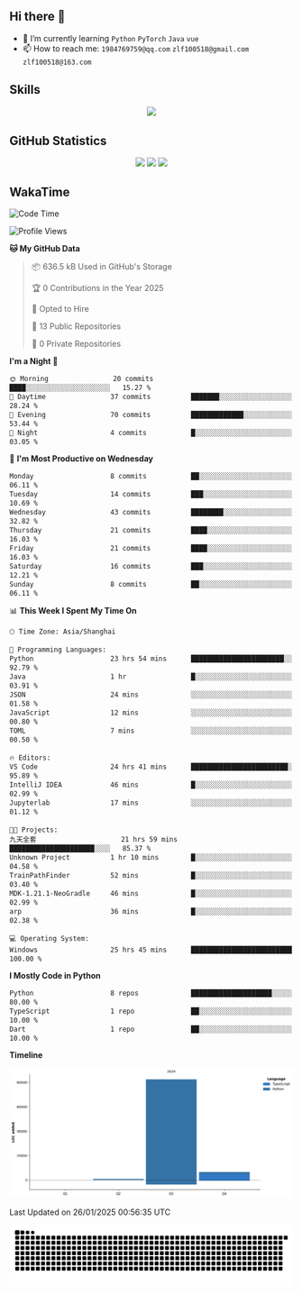 ## Hi there 👋

- 🌱 I’m currently learning `Python` `PyTorch` `Java` `vue`
- 📫 How to reach me: `1984769759@qq.com` `zlf100518@gmail.com` `zlf100518@163.com`

## Skills
<div align="center"> <img src="https://skillicons.dev/icons?i=python,linux,git,github,html,css,js,ts" /> </div>

## GitHub Statistics

<div align="center">
  <img src="https://github-readme-stats.vercel.app/api?username=CloudSwordSage&show_icons=true&theme=tokyonight" />
  <img src="https://github-readme-stats.vercel.app/api/top-langs/?username=CloudSwordSage&show_icons=true&theme=tokyonight" />
  <img src="https://github-readme-activity-graph.vercel.app/graph?username=CloudSwordSage&theme=xcode" />
</div>

## WakaTime

<!--START_SECTION:waka-->
![Code Time](http://img.shields.io/badge/Code%20Time-327%20hrs%2019%20mins-blue)

![Profile Views](http://img.shields.io/badge/Profile%20Views-0-blue)

**🐱 My GitHub Data** 

> 📦 636.5 kB Used in GitHub's Storage 
 > 
> 🏆 0 Contributions in the Year 2025
 > 
> 💼 Opted to Hire
 > 
> 📜 13 Public Repositories 
 > 
> 🔑 0 Private Repositories 
 > 
**I'm a Night 🦉** 

```text
🌞 Morning                20 commits          ████░░░░░░░░░░░░░░░░░░░░░   15.27 % 
🌆 Daytime                37 commits          ███████░░░░░░░░░░░░░░░░░░   28.24 % 
🌃 Evening                70 commits          █████████████░░░░░░░░░░░░   53.44 % 
🌙 Night                  4 commits           █░░░░░░░░░░░░░░░░░░░░░░░░   03.05 % 
```
📅 **I'm Most Productive on Wednesday** 

```text
Monday                   8 commits           ██░░░░░░░░░░░░░░░░░░░░░░░   06.11 % 
Tuesday                  14 commits          ███░░░░░░░░░░░░░░░░░░░░░░   10.69 % 
Wednesday                43 commits          ████████░░░░░░░░░░░░░░░░░   32.82 % 
Thursday                 21 commits          ████░░░░░░░░░░░░░░░░░░░░░   16.03 % 
Friday                   21 commits          ████░░░░░░░░░░░░░░░░░░░░░   16.03 % 
Saturday                 16 commits          ███░░░░░░░░░░░░░░░░░░░░░░   12.21 % 
Sunday                   8 commits           ██░░░░░░░░░░░░░░░░░░░░░░░   06.11 % 
```


📊 **This Week I Spent My Time On** 

```text
🕑︎ Time Zone: Asia/Shanghai

💬 Programming Languages: 
Python                   23 hrs 54 mins      ███████████████████████░░   92.79 % 
Java                     1 hr                █░░░░░░░░░░░░░░░░░░░░░░░░   03.91 % 
JSON                     24 mins             ░░░░░░░░░░░░░░░░░░░░░░░░░   01.58 % 
JavaScript               12 mins             ░░░░░░░░░░░░░░░░░░░░░░░░░   00.80 % 
TOML                     7 mins              ░░░░░░░░░░░░░░░░░░░░░░░░░   00.50 % 

🔥 Editors: 
VS Code                  24 hrs 41 mins      ████████████████████████░   95.89 % 
IntelliJ IDEA            46 mins             █░░░░░░░░░░░░░░░░░░░░░░░░   02.99 % 
Jupyterlab               17 mins             ░░░░░░░░░░░░░░░░░░░░░░░░░   01.12 % 

🐱‍💻 Projects: 
九天全套                     21 hrs 59 mins      █████████████████████░░░░   85.37 % 
Unknown Project          1 hr 10 mins        █░░░░░░░░░░░░░░░░░░░░░░░░   04.58 % 
TrainPathFinder          52 mins             █░░░░░░░░░░░░░░░░░░░░░░░░   03.40 % 
MDK-1.21.1-NeoGradle     46 mins             █░░░░░░░░░░░░░░░░░░░░░░░░   02.99 % 
arp                      36 mins             █░░░░░░░░░░░░░░░░░░░░░░░░   02.38 % 

💻 Operating System: 
Windows                  25 hrs 45 mins      █████████████████████████   100.00 % 
```

**I Mostly Code in Python** 

```text
Python                   8 repos             ████████████████████░░░░░   80.00 % 
TypeScript               1 repo              ██░░░░░░░░░░░░░░░░░░░░░░░   10.00 % 
Dart                     1 repo              ██░░░░░░░░░░░░░░░░░░░░░░░   10.00 % 
```



**Timeline**

![Lines of Code chart](https://raw.githubusercontent.com/CloudSwordSage/CloudSwordSage/main/assets/bar_graph.png)


 Last Updated on 26/01/2025 00:56:35 UTC
<!--END_SECTION:waka-->

<div align="center"><img src="./assets/github-snake-dark.svg" /></div>
